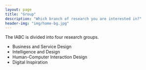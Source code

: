 ```yaml
---
layout: page
title: "Group"
description: "Which branch of research you are interested in?"
header-img: "img/home-bg.jpg"
---
```


The IABC is divided into four research groups.
* Business and Service Design
* Intelligence and Design
* Human-Computer Interaction Design
* Digital Inspiration
	
